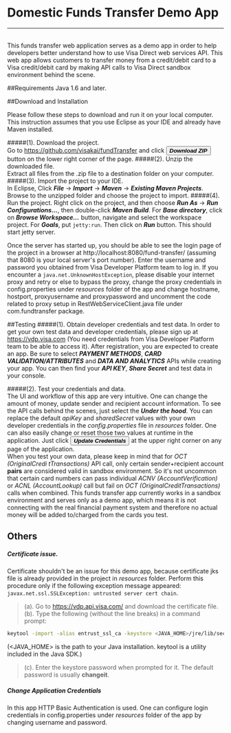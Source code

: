 # Domestic Funds Transfer Demo App  

***
<br/>
This funds transfer web application serves as a demo app in order to help developers better understand how to use Visa Direct web services API. This web app allows customers to transfer money from a credit/debit card to a Visa credit/debit card by making API calls to Visa Direct sandbox environment behind the scene.


##Requirements
Java 1.6 and later.


##Download and Installation

Please follow these steps to download and run it on your local computer. This instruction assumes that you use Eclipse as your IDE and already have Maven installed.

#####(1). Download the project.   
Go to https://github.com/visakai/fundTransfer and click <button>**_Download ZIP_**</button> button on the lower right corner of the page.
#####(2). Unzip the downloaded file.  
Extract all files from the .zip file to a destination folder on your computer.
#####(3). Import the project to your IDE.  
In Eclipse, Click **_File_** -> **_Import_** -> **_Maven_** -> **_Existing Maven Projects_**. Browse to the unzipped folder and choose the project to import.
#####(4). Run the project.
Right click on the project, and then choose **_Run As_** -> **_Run Configurations..._**, then double-click **_Maven Build_**. For **_Base directory_**, click on **_Browse Workspace..._** button, navigate and select the workspace project. For **_Goals_**, put `jetty:run`. Then click on **_Run_** button. This should start jetty server.    

Once the server has started up, you should be able to see the login page of the project in a browser at <a>http://localhost:8080/fund-transfer/</a> (assuming that 8080 is your local server's port number). Enter the username and password you obtained from Visa Developer Platform team to log in.
If you encounter a `java.net.UnknownHostException`, please disable your internet proxy and retry or else to bypass the proxy, change the proxy credentials in config.properties under *resources* folder of the app and change hostname, hostport, proxyusername and proxypassword and uncomment the code related to proxy setup in RestWebServiceClient.java file under com.fundtransfer package.



##Testing
#####(1). Obtain developer credentials and test data.
In order to get your own test data and developer credentials, please sign up at https://vdp.visa.com (You need credentials from Visa Developer Platform team to be able to access it). After registration, you are expected to create an app. Be sure to select **_PAYMENT METHODS_**, **_CARD VALIDATION/ATTRIBUTES_** and **_DATA AND ANALYTICS_** APIs while creating your app. You can then find your _**API KEY**_, **_Share Secret_** and test data in your console.

#####(2). Test your credentials and data.   
The UI and workflow of this app are very intuitive. One can change the amount of money, update sender and recipient account information. To see the API calls behind the scenes, just select the **_Under the hood_**. You can replace the default *apiKey* and *sharedSecret* values with your own developer credentials in the *config.properties* file in *resources* folder. One can also easily change or reset those two values at runtime in the application. Just click <button>**_Update Credentials_**</button> at the upper right corner on any page of the application.   
When you test your own data, please keep in mind that for *OCT (OriginalCredi tTransactions)* API call, only certain sender+recipient account **pairs** are considered valid in sandbox environment. So it's not uncommon that certain card numbers can pass individual *ACNV (AccountVerification)* or *ACNL (AccountLookup)* call but fail on *OCT (OriginalCreditTransactions)* calls when combined.  This funds transfer app currently works in a sandbox environment and serves only as a demo app, which means it is not connecting with the real financial payment system and therefore no actual money will be added to/charged from the cards you test.


## Others
#####  Certificate issue.  

Certificate shouldn't be an issue for this demo app, because certificate jks file is already provided in the project in *resources* folder. Perform this procedure only if the following exception message appeared: `javax.net.ssl.SSLException: untrusted server cert chain`.  
> (a). Go to https://vdp.api.visa.com/ and download the certificate file.  
 (b). Type the following (without the line breaks) in a command prompt:
 ```sh
keytool -import -alias entrust_ssl_ca -keystore <JAVA_HOME>/jre/lib/security/cacerts -file entrust_ssl_ca.cer
```
(&lt;JAVA_HOME&gt; is the path to your Java installation. keytool is a utility included in the Java SDK.)  
> (c). Enter the keystore password when prompted for it. The default password is usually **changeit**.

#####  Change Application Credentials

In this app HTTP Basic Authentication is used. One can configure login credentials in config.properties under *resources* folder of the app by changing    username and password.

